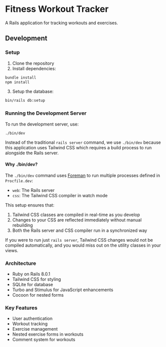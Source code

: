 # Fitness Workout Tracker

A Rails application for tracking workouts and exercises.

## Development

### Setup

1. Clone the repository
2. Install dependencies:

```bash
bundle install
npm install
```

3. Setup the database:
```bash
bin/rails db:setup
```

### Running the Development Server

To run the development server, use:

```bash
./bin/dev
```

Instead of the traditional `rails server` command, we use `./bin/dev` because this application uses Tailwind CSS which requires a build process to run alongside the Rails server.

#### Why ./bin/dev?

The `./bin/dev` command uses [Foreman](https://github.com/ddollar/foreman) to run multiple processes defined in `Procfile.dev`:

- `web`: The Rails server
- `css`: The Tailwind CSS compiler in watch mode

This setup ensures that:
1. Tailwind CSS classes are compiled in real-time as you develop
2. Changes to your CSS are reflected immediately without manual rebuilding
3. Both the Rails server and CSS compiler run in a synchronized way

If you were to run just `rails server`, Tailwind CSS changes would not be compiled automatically, and you would miss out on the utility classes in your views.

### Architecture

- Ruby on Rails 8.0.1
- Tailwind CSS for styling
- SQLite for database
- Turbo and Stimulus for JavaScript enhancements
- Cocoon for nested forms

### Key Features

- User authentication
- Workout tracking
- Exercise management
- Nested exercise forms in workouts
- Comment system for workouts

